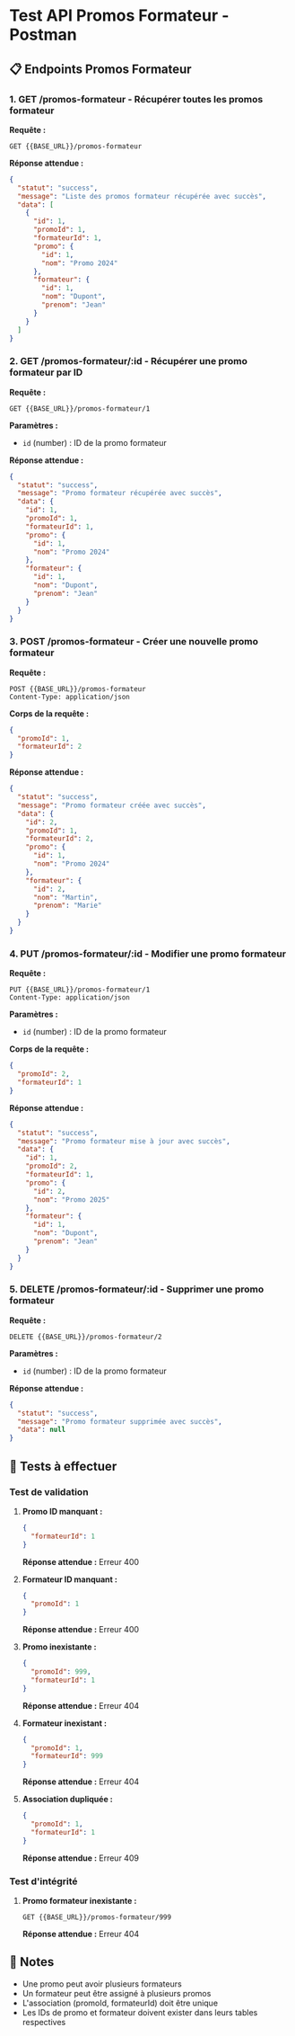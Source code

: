 # Test API Promos Formateur - Postman

## 📋 Endpoints Promos Formateur

### 1. GET /promos-formateur - Récupérer toutes les promos formateur

**Requête :**
```http
GET {{BASE_URL}}/promos-formateur
```

**Réponse attendue :**
```json
{
  "statut": "success",
  "message": "Liste des promos formateur récupérée avec succès",
  "data": [
    {
      "id": 1,
      "promoId": 1,
      "formateurId": 1,
      "promo": {
        "id": 1,
        "nom": "Promo 2024"
      },
      "formateur": {
        "id": 1,
        "nom": "Dupont",
        "prenom": "Jean"
      }
    }
  ]
}
```

### 2. GET /promos-formateur/:id - Récupérer une promo formateur par ID

**Requête :**
```http
GET {{BASE_URL}}/promos-formateur/1
```

**Paramètres :**
- `id` (number) : ID de la promo formateur

**Réponse attendue :**
```json
{
  "statut": "success",
  "message": "Promo formateur récupérée avec succès",
  "data": {
    "id": 1,
    "promoId": 1,
    "formateurId": 1,
    "promo": {
      "id": 1,
      "nom": "Promo 2024"
    },
    "formateur": {
      "id": 1,
      "nom": "Dupont",
      "prenom": "Jean"
    }
  }
}
```

### 3. POST /promos-formateur - Créer une nouvelle promo formateur

**Requête :**
```http
POST {{BASE_URL}}/promos-formateur
Content-Type: application/json
```

**Corps de la requête :**
```json
{
  "promoId": 1,
  "formateurId": 2
}
```

**Réponse attendue :**
```json
{
  "statut": "success",
  "message": "Promo formateur créée avec succès",
  "data": {
    "id": 2,
    "promoId": 1,
    "formateurId": 2,
    "promo": {
      "id": 1,
      "nom": "Promo 2024"
    },
    "formateur": {
      "id": 2,
      "nom": "Martin",
      "prenom": "Marie"
    }
  }
}
```

### 4. PUT /promos-formateur/:id - Modifier une promo formateur

**Requête :**
```http
PUT {{BASE_URL}}/promos-formateur/1
Content-Type: application/json
```

**Paramètres :**
- `id` (number) : ID de la promo formateur

**Corps de la requête :**
```json
{
  "promoId": 2,
  "formateurId": 1
}
```

**Réponse attendue :**
```json
{
  "statut": "success",
  "message": "Promo formateur mise à jour avec succès",
  "data": {
    "id": 1,
    "promoId": 2,
    "formateurId": 1,
    "promo": {
      "id": 2,
      "nom": "Promo 2025"
    },
    "formateur": {
      "id": 1,
      "nom": "Dupont",
      "prenom": "Jean"
    }
  }
}
```

### 5. DELETE /promos-formateur/:id - Supprimer une promo formateur

**Requête :**
```http
DELETE {{BASE_URL}}/promos-formateur/2
```

**Paramètres :**
- `id` (number) : ID de la promo formateur

**Réponse attendue :**
```json
{
  "statut": "success",
  "message": "Promo formateur supprimée avec succès",
  "data": null
}
```

## 🧪 Tests à effectuer

### Test de validation
1. **Promo ID manquant :**
   ```json
   {
     "formateurId": 1
   }
   ```
   **Réponse attendue :** Erreur 400

2. **Formateur ID manquant :**
   ```json
   {
     "promoId": 1
   }
   ```
   **Réponse attendue :** Erreur 400

3. **Promo inexistante :**
   ```json
   {
     "promoId": 999,
     "formateurId": 1
   }
   ```
   **Réponse attendue :** Erreur 404

4. **Formateur inexistant :**
   ```json
   {
     "promoId": 1,
     "formateurId": 999
   }
   ```
   **Réponse attendue :** Erreur 404

5. **Association dupliquée :**
   ```json
   {
     "promoId": 1,
     "formateurId": 1
   }
   ```
   **Réponse attendue :** Erreur 409

### Test d'intégrité
1. **Promo formateur inexistante :**
   ```http
   GET {{BASE_URL}}/promos-formateur/999
   ```
   **Réponse attendue :** Erreur 404

## 📝 Notes

- Une promo peut avoir plusieurs formateurs
- Un formateur peut être assigné à plusieurs promos
- L'association (promoId, formateurId) doit être unique
- Les IDs de promo et formateur doivent exister dans leurs tables respectives

